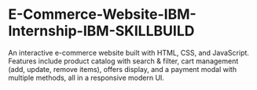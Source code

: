 # E-Commerce-Website-IBM-Internship-IBM-SKILLBUILD
An interactive e-commerce website built with HTML, CSS, and JavaScript. Features include product catalog with search &amp; filter, cart management (add, update, remove items), offers display, and a payment modal with multiple methods, all in a responsive modern UI.
